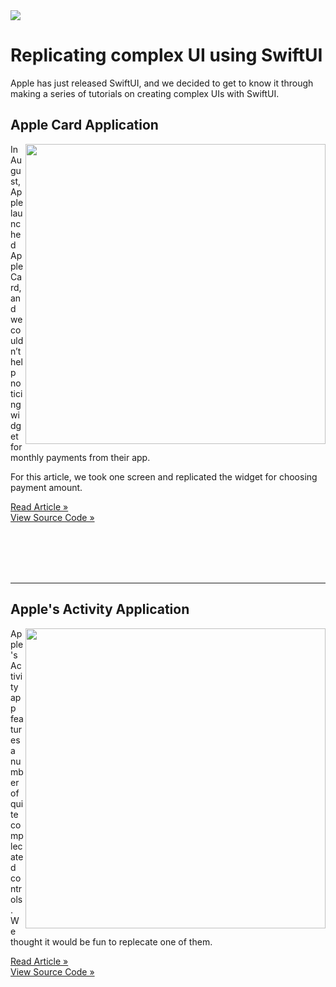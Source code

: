 <img src="https://github.com/exyte/replicating/blob/master/Assets/header.png">
<h1>Replicating complex UI using SwiftUI</h1>
<p>Apple has just released SwiftUI, and we decided to get to know it through making a series of tutorials on creating complex UIs with SwiftUI.</p>
<h2>Apple Card Application</h2>
<img align="right" src="https://github.com/exyte/replicating/blob/master/Assets/apple-card-cover.png" width="480">
<p>In August, Apple launched Apple Card, and we couldn’t help noticing widget for monthly payments from their app.</p><p>For this article, we took one screen and replicated the widget for choosing payment amount.</p>
<p>
    <a href="https://exyte.com/blog/replicating-apple-card-application-using-swiftui?utm_source=github&utm_medium=referral&utm_campaign=website_blog">Read Article »</a>
    <br>
    <a href="https://github.com/exyte/replicating/tree/master/Apple%20Card">View Source Code »</a>
</p>
<br>
<br>
<br>
<br>
<hr>
<h2>Apple's Activity Application</h2>
<img align="right" src="https://github.com/exyte/replicating/blob/master/Assets/activity-app-cover.png" width="480">
<p>Apple's Activity app features a number of quite complecated controls. We thought it would be fun to replecate one of them.</p>
<p>
    <a href="https://exyte.com/blog/swiftui-tutorial-replicating-activity-application?utm_source=github&utm_medium=referral&utm_campaign=website_blog">Read Article »</a>
    <br>
    <a href="https://github.com/exyte/replicating/tree/master/Activity%20App">View Source Code »</a>
</p>  

